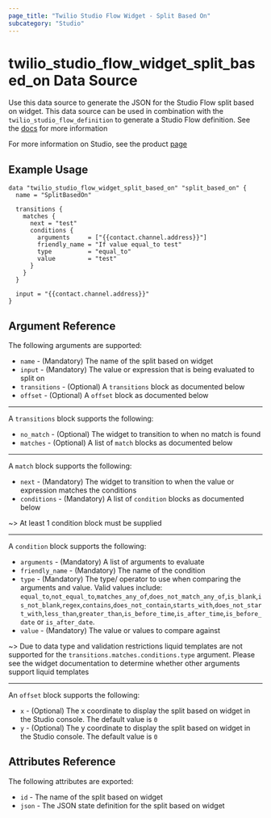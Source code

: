 ```yaml
---
page_title: "Twilio Studio Flow Widget - Split Based On"
subcategory: "Studio"
---
```


# twilio_studio_flow_widget_split_based_on Data Source

Use this data source to generate the JSON for the Studio Flow split based on widget. This data source can be used in combination with the `twilio_studio_flow_definition` to generate a Studio Flow definition. See the [docs](https://www.twilio.com/docs/studio/widget-library/split-based-on) for more information

For more information on Studio, see the product [page](https://www.twilio.com/studio)

## Example Usage

```hcl
data "twilio_studio_flow_widget_split_based_on" "split_based_on" {
  name = "SplitBasedOn"

  transitions {
    matches {
      next = "test"
      conditions {
        arguments     = ["{{contact.channel.address}}"]
        friendly_name = "If value equal_to test"
        type          = "equal_to"
        value         = "test"
      }
    }
  }

  input = "{{contact.channel.address}}"
}
```

## Argument Reference

The following arguments are supported:

- `name` - (Mandatory) The name of the split based on widget
- `input` - (Mandatory) The value or expression that is being evaluated to split on
- `transitions` - (Optional) A `transitions` block as documented below
- `offset` - (Optional) A `offset` block as documented below

---

A `transitions` block supports the following:

- `no_match` - (Optional) The widget to transition to when no match is found
- `matches` - (Optional) A list of `match` blocks as documented below

---

A `match` block supports the following:

- `next` - (Mandatory) The widget to transition to when the value or expression matches the conditions
- `conditions` - (Mandatory) A list of `condition` blocks as documented below

~> At least 1 condition block must be supplied

---

A `condition` block supports the following:

- `arguments` - (Mandatory) A list of arguments to evaluate
- `friendly_name` - (Mandatory) The name of the condition
- `type` - (Mandatory) The type/ operator to use when comparing the arguments and value. Valid values include: `equal_to`,`not_equal_to`,`matches_any_of`,`does_not_match_any_of`,`is_blank`,`is_not_blank`,`regex`,`contains`,`does_not_contain`,`starts_with`,`does_not_start_with`,`less_than`,`greater_than`,`is_before_time`,`is_after_time`,`is_before_date` or `is_after_date`.
- `value` - (Mandatory) The value or values to compare against

~> Due to data type and validation restrictions liquid templates are not supported for the `transitions.matches.conditions.type` argument. Please see the widget documentation to determine whether other arguments support liquid templates

---

An `offset` block supports the following:

- `x` - (Optional) The x coordinate to display the split based on widget in the Studio console. The default value is `0`
- `y` - (Optional) The y coordinate to display the split based on widget in the Studio console. The default value is `0`

## Attributes Reference

The following attributes are exported:

- `id` - The name of the split based on widget
- `json` - The JSON state definition for the split based on widget
